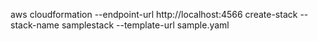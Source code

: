 aws cloudformation --endpoint-url http://localhost:4566 create-stack --stack-name samplestack --template-url sample.yaml